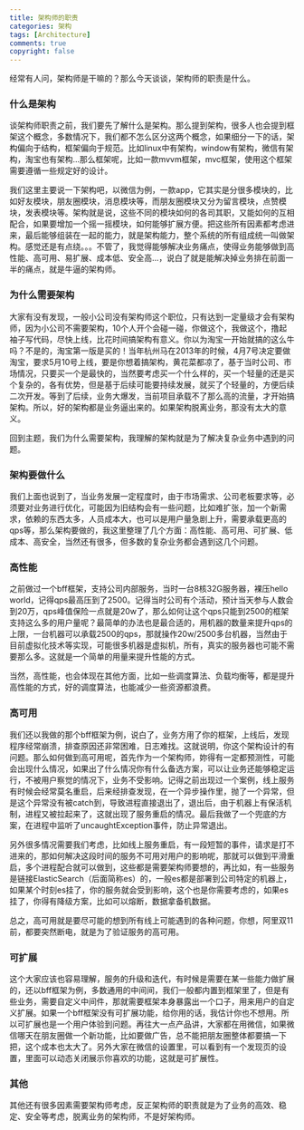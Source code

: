 ```yaml
---
title: 架构师的职责
categories: 架构
tags: [Architecture]
comments: true
copyright: false
---
```


经常有人问，架构师是干嘛的？那么今天谈谈，架构师的职责是什么。
### 什么是架构
谈架构师职责之前，我们要先了解什么是架构。那么提到架构，很多人也会提到框架这个概念，多数情况下，我们都不怎么区分这两个概念，如果细分一下的话，架构偏向于结构，框架偏向于规范。比如linux中有架构，window有架构，微信有架构，淘宝也有架构...那么框架呢，比如一款mvvm框架，mvc框架，使用这个框架需要遵循一些规定好的设计。

我们这里主要说一下架构吧，以微信为例，一款app，它其实是分很多模块的，比如好友模块，朋友圈模块，消息模块等，而朋友圈模块又分为留言模块，点赞模块，发表模块等。架构就是说，这些不同的模块如何的各司其职，又能如何的互相配合，如果要增加一个摇一摇模块，如何能够扩展方便。把这些所有因素都考虑进来，最后能够组装在一起的能力，就是架构能力，整个系统的所有组成统一叫做架构。感觉还是有点绕。。。不管了，我觉得能够解决业务痛点，使得业务能够做到高性能、高可用、易扩展、成本低、安全高...，说白了就是能解决掉业务排在前面一半的痛点，就是牛逼的架构师。

### 为什么需要架构
大家有没有发现，一般小公司没有架构师这个职位，只有达到一定量级才会有架构师，因为小公司不需要架构，10个人开个会碰一碰，你做这个，我做这个，撸起袖子写代码，尽快上线，比花时间搞架构有意义。你以为淘宝一开始就搞的这么牛吗？不是的，淘宝第一版是买的！当年杭州马在2013年的时候，4月7号决定要做淘宝，要求5月10号上线，要是你想着搞架构，黄花菜都凉了，基于当时公司、市场情况，只要买一个是最快的，当然要考虑买一个什么样的，买一个轻量的还是买个复杂的，各有优势，但是基于后续可能要持续发展，就买了个轻量的，方便后续二次开发。等到了后续，业务大爆发，当前项目承载不了那么高的流量，才开始搞架构。所以，好的架构都是业务逼出来的。如果架构脱离业务，那没有太大的意义。

回到主题，我们为什么需要架构，我理解的架构就是为了解决复杂业务中遇到的问题。

### 架构要做什么
我们上面也说到了，当业务发展一定程度时，由于市场需求、公司老板要求等，必须要对业务进行优化，可能因为旧结构会有一些问题，比如难扩张，加一个新需求，依赖的东西太多，人员成本大，也可以是用户量急剧上升，需要承载更高的qps等，那么架构要做的，我这里整理了几个方面：高性能、高可用、可扩展、低成本、高安全，当然还有很多，但多数的复杂业务都会遇到这几个问题。

### 高性能

之前做过一个bff框架，支持公司内部服务，当时一台8核32G服务器，裸压hello world，记得qps最高压到了2500。记得当时公司有个活动，预计当天参与人数会到20万，qps峰值保险一点就是20w了，那么如何让这个qps只能到2500的框架支持这么多的用户量呢？最简单的办法也是最合适的，用机器的数量来提升qps的上限，一台机器可以承载2500的qps，那就操作20w/2500多台机器，当然由于目前虚拟化技术等实现，可能很多机器是虚拟机，所有，真实的服务器也可能不需要那么多。这就是一个简单的用量来提升性能的方式。

当然，高性能，也会体现在其他方面，比如一些调度算法、负载均衡等，都是提升高性能的方式，好的调度算法，也能减少一些资源都浪费。

### 高可用

我们还以我做的那个bff框架为例，说白了，业务方用了你的框架，上线后，发现程序经常崩溃，排查原因还非常困难，日志难找。这就说明，你这个架构设计的有问题。那么如何做到高可用呢，首先作为一个架构师，妳得有一定都预测性，可能会出现什么情况，如果出了什么情况你有什么备选方案，可以让业务还能够稳定运行，不被用户察觉的情况下，业务不受影响。记得之前出现过一个案例，线上服务有时候会经常莫名重启，后来经排查发现，在一个异步操作里，抛了一个异常，但是这个异常没有被catch到，导致进程直接退出了，退出后，由于机器上有保活机制，进程又被拉起来了，这就出现了服务重启的情况。最后我做了一个兜底的方案，在进程中监听了uncaughtException事件，防止异常退出。

另外很多情况需要我们考虑，比如线上服务重启，有一段短暂的事件，请求是打不进来的，那如何解决这段时间的服务不可用对用户的影响呢，那就可以做到平滑重启，多个进程配合就可以做到，这些都是需要架构师要想的，再比如，有一些服务是链接ElasticSearch（后面简称es）的，一般es都是部署到公司特定的机器上，如果某个时刻es挂了，你的服务就会受到影响，这个也是你需要考虑的，如果es挂了，你得有降级方案，比如可以熔断，数据拿备机数据。

总之，高可用就是要尽可能的想到所有线上可能遇到的各种问题，你想，阿里双11前，都要突然断电，就是为了验证服务的高可用。

### 可扩展
这个大家应该也容易理解，服务的升级和迭代，有时候是需要在某一些能力做扩展的，还以bff框架为例，多数通用的中间间，我们一般都内置到框架里了，但是有些业务，需要自定义中间件，那就需要框架本身暴露出一个口子，用来用户的自定义扩展。如果一个bff框架没有可扩展功能，给你用的话，我估计你也不想用。所以可扩展也是一个用户体验到问题。再往大一点产品讲，大家都在用微信，如果微信哪天在朋友圈做一个新功能，比如要做广告，总不能把朋友圈整体都要搞一下把，这个成本也太大了。另外大家在微信的设置里，可以看到有一个发现页的设置，里面可以动态关闭展示你喜欢的功能，这就是可扩展性。

### 其他
其他还有很多因素需要架构师考虑，反正架构师的职责就是为了业务的高效、稳定、安全等考虑，脱离业务的架构师，不是好架构师。